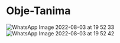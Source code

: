 # Obje-Tanima

![WhatsApp Image 2022-08-03 at 19 52 33](https://user-images.githubusercontent.com/77745850/182666370-41b4f99d-9c83-44d7-a9c3-4d580a41e8c1.jpeg)![WhatsApp Image 2022-08-03 at 19 52 42](https://user-images.githubusercontent.com/77745850/182666499-3e2c8f55-8e57-4bc3-ad33-3a77e7346501.jpeg)


